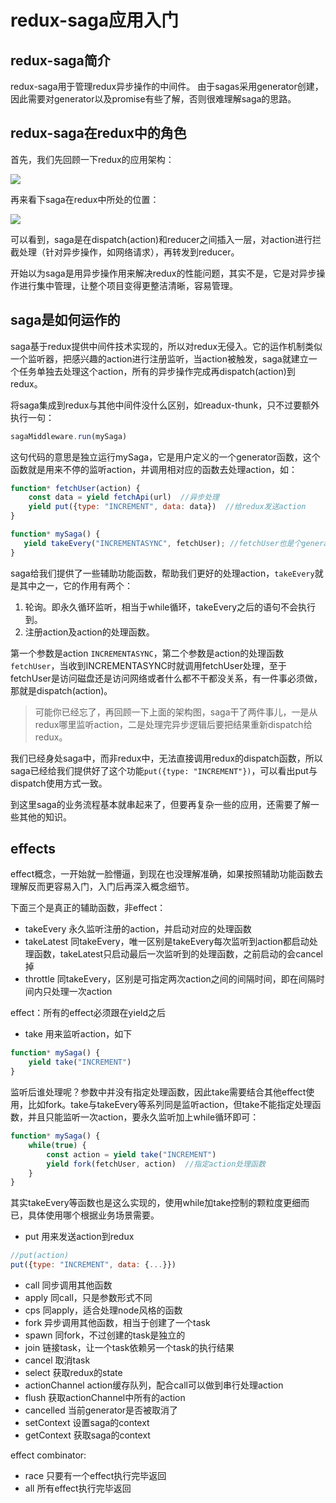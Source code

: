 # redux-saga应用入门

## redux-saga简介

redux-saga用于管理redux异步操作的中间件。
由于sagas采用generator创建，因此需要对generator以及promise有些了解，否则很难理解saga的思路。

## redux-saga在redux中的角色

首先，我们先回顾一下redux的应用架构：

![](media/saga/15047775994845.jpg)

再来看下saga在redux中所处的位置：

![](media/saga/15047780675197.jpg)

可以看到，saga是在dispatch(action)和reducer之间插入一层，对action进行拦截处理（针对异步操作，如网络请求），再转发到reducer。

开始以为saga是用异步操作用来解决redux的性能问题，其实不是，它是对异步操作进行集中管理，让整个项目变得更整洁清晰，容易管理。

## saga是如何运作的

saga基于redux提供中间件技术实现的，所以对redux无侵入。它的运作机制类似一个监听器，把感兴趣的action进行注册监听，当action被触发，saga就建立一个任务单独去处理这个action，所有的异步操作完成再dispatch(action)到redux。

将saga集成到redux与其他中间件没什么区别，如readux-thunk，只不过要额外执行一句：

```js
sagaMiddleware.run(mySaga)
```

这句代码的意思是独立运行mySaga，它是用户定义的一个generator函数，这个函数就是用来不停的监听action，并调用相对应的函数去处理action，如：

```js
function* fetchUser(action) {
	const data = yield fetchApi(url)  //异步处理
	yield put({type: "INCREMENT", data: data})  //给redux发送action
}

function* mySaga() {
   yield takeEvery("INCREMENTASYNC", fetchUser); //fetchUser也是个generator
}
```

saga给我们提供了一些辅助功能函数，帮助我们更好的处理action，`takeEvery`就是其中之一，它的作用有两个：

1. 轮询。即永久循环监听，相当于while循环，takeEvery之后的语句不会执行到。
2. 注册action及action的处理函数。

第一个参数是action `INCREMENTASYNC`，第二个参数是action的处理函数`fetchUser`，当收到INCREMENTASYNC时就调用fetchUser处理，至于fetchUser是访问磁盘还是访问网络或者什么都不干都没关系，有一件事必须做，那就是dispatch(action)。

> 可能你已经忘了，再回顾一下上面的架构图，saga干了两件事儿，一是从redux哪里监听action，二是处理完异步逻辑后要把结果重新dispatch给redux。

我们已经身处saga中，而非redux中，无法直接调用redux的dispatch函数，所以saga已经给我们提供好了这个功能`put({type: "INCREMENT"})`，可以看出put与dispatch使用方式一致。

到这里saga的业务流程基本就串起来了，但要再复杂一些的应用，还需要了解一些其他的知识。

## effects

effect概念，一开始就一脸懵逼，到现在也没理解准确，如果按照辅助功能函数去理解反而更容易入门，入门后再深入概念细节。

下面三个是真正的辅助函数，非effect：

* takeEvery 永久监听注册的action，并启动对应的处理函数
* takeLatest 同takeEvery，唯一区别是takeEvery每次监听到action都启动处理函数，takeLatest只启动最后一次监听到的处理函数，之前启动的会cancel掉
* throttle 同takeEvery，区别是可指定两次action之间的间隔时间，即在间隔时间内只处理一次action


effect：所有的effect必须跟在yield之后

* take 用来监听action，如下

```js
function* mySaga() {
	yield take("INCREMENT")
}
```

监听后谁处理呢？参数中并没有指定处理函数，因此take需要结合其他effect使用，比如fork。take与takeEvery等系列同是监听action，但take不能指定处理函数，并且只能监听一次action，要永久监听加上while循环即可：

```js
function* mySaga() {
	while(true) {
		const action = yield take("INCREMENT")
		yield fork(fetchUser, action)  //指定action处理函数
	}
}
```

其实takeEvery等函数也是这么实现的，使用while加take控制的颗粒度更细而已，具体使用哪个根据业务场景需要。

* put 用来发送action到redux

```js
//put(action)
put({type: "INCREMENT", data: {...}})
```

* call 同步调用其他函数
* apply 同call，只是参数形式不同
* cps 同apply，适合处理node风格的函数
* fork 异步调用其他函数，相当于创建了一个task
* spawn 同fork，不过创建的task是独立的
* join 链接task，让一个task依赖另一个task的执行结果
* cancel 取消task
* select 获取redux的state
* actionChannel action缓存队列，配合call可以做到串行处理action
* flush 获取actionChannel中所有的action
* cancelled 当前generator是否被取消了
* setContext 设置saga的context
* getContext 获取saga的context


effect combinator:

* race 只要有一个effect执行完毕返回
* all 所有effect执行完毕返回



